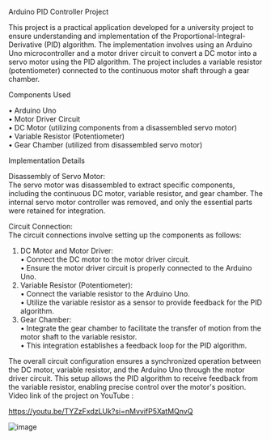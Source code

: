 Arduino PID Controller Project

This project is a practical application developed for a university project to ensure understanding and implementation of the Proportional-Integral-Derivative (PID) algorithm. The implementation involves using an Arduino Uno microcontroller and a motor driver circuit to convert a DC motor into a servo motor using the PID algorithm. The project includes a variable resistor (potentiometer) connected to the continuous motor shaft through a gear chamber.

Components Used

•	Arduino Uno  
•	Motor Driver Circuit  
•	DC Motor (utilizing components from a disassembled servo motor)  
•	Variable Resistor (Potentiometer)  
•	Gear Chamber (utilized from disassembled servo motor)  

Implementation Details  

Disassembly of Servo Motor:  
The servo motor was disassembled to extract specific components, including the continuous DC motor, variable resistor, and gear chamber. The internal servo motor controller was removed, and only the essential parts were retained for integration.

Circuit Connection:  
The circuit connections involve setting up the components as follows:
  1.	DC Motor and Motor Driver:  
  •	Connect the DC motor to the motor driver circuit.  
  •	Ensure the motor driver circuit is properly connected to the Arduino Uno.
  2.	Variable Resistor (Potentiometer):  
  •	Connect the variable resistor to the Arduino Uno.  
  •	Utilize the variable resistor as a sensor to provide feedback for the PID algorithm.
  3.	Gear Chamber:  
  •	Integrate the gear chamber to facilitate the transfer of motion from the motor shaft to the variable resistor.  
  •	This integration establishes a feedback loop for the PID algorithm.

The overall circuit configuration ensures a synchronized operation between the DC motor, variable resistor, and the Arduino Uno through the motor driver circuit. This setup allows the PID algorithm to receive feedback from the variable resistor, enabling precise control over the motor's position.
Video link of the project on YouTube :

https://youtu.be/TYZzFxdzLUk?si=nMvvifP5XatMQnvQ

![image](https://github.com/Abdulsalam-Alsheikh/Convert-Dc-Motor-To-Servo-Motor-/assets/150949079/79554825-5e15-4157-a9b7-5eb7115d05ce)

